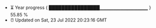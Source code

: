 - ⏳ Year progress { ████████████████▁▁▁▁▁▁▁▁▁▁▁▁▁▁ } 55.85 %
- ⏰ Updated on Sat, 23 Jul 2022 20:23:16 GMT

